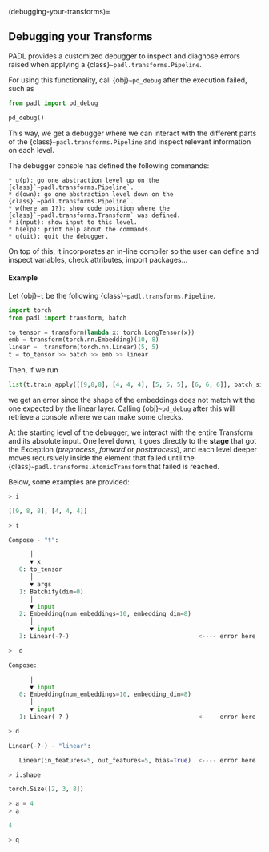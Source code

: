 (debugging-your-transforms)=
## Debugging your Transforms

PADL provides a customized debugger to inspect and diagnose errors raised when applying a 
{class}`~padl.transforms.Pipeline`.

For using this functionality, call {obj}`~pd_debug` after the execution failed, such as 

```python
from padl import pd_debug

pd_debug()
```

This way, we get a debugger where we can interact with the different parts of the 
{class}`~padl.transforms.Pipeline` and inspect relevant information on each level.

The debugger console has defined the following commands:
```
* u(p): go one abstraction level up on the {class}`~padl.transforms.Pipeline`.
* d(own): go one abstraction level down on the {class}`~padl.transforms.Pipeline`.
* w(here am I?): show code position where the {class}`~padl.transforms.Transform` was defined.
* i(nput): show input to this level.
* h(elp): print help about the commands.
* q(uit): quit the debugger.
```

On top of this, it incorporates an in-line compiler so the user can define and inspect variables, 
check attributes, import packages...

#### Example

Let {obj}`~t` be the following {class}`~padl.transforms.Pipeline`.

```python
import torch
from padl import transform, batch

to_tensor = transform(lambda x: torch.LongTensor(x))
emb = transform(torch.nn.Embedding)(10, 8)
linear =  transform(torch.nn.Linear)(5, 5)
t = to_tensor >> batch >> emb >> linear
```

Then, if we run

```python
list(t.train_apply([[9,8,8], [4, 4, 4], [5, 5, 5], [6, 6, 6]], batch_size=2, num_workers=0))
```

we get an error since the shape of the embeddings does not match wit the one expected by the linear
layer. Calling {obj}`~pd_debug` after this will retrieve a console where we can make some checks. 

At the starting level of the debugger, we interact with the entire Transform and its absolute 
input. One level down, it goes directly to the **stage** that got the Exception (*preprocess*, 
*forward* or *postprocess*), and each level deeper moves recursively inside the element that failed
until the {class}`~padl.transforms.AtomicTransform` that failed is reached.

Below, some examples are provided:

```python
> i

[[9, 8, 8], [4, 4, 4]]

> t

Compose - "t":

      │
      ▼ x
   0: to_tensor                                    
      │
      ▼ args
   1: Batchify(dim=0)                              
      │
      ▼ input
   2: Embedding(num_embeddings=10, embedding_dim=8)
      │
      ▼ input
   3: Linear(-?-)                                    <---- error here 

>  d

Compose:

      │
      ▼ input
   0: Embedding(num_embeddings=10, embedding_dim=8)
      │
      ▼ input
   1: Linear(-?-)                                    <---- error here 

> d

Linear(-?-) - "linear":

   Linear(in_features=5, out_features=5, bias=True)  <---- error here 

> i.shape

torch.Size([2, 3, 8])

> a = 4
> a

4

> q
```

